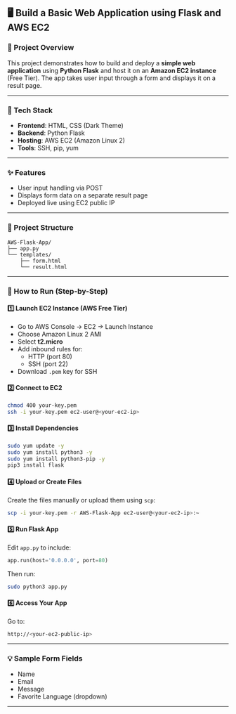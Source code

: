 ## 🖥️ Build a Basic Web Application using Flask and AWS EC2

### 📌 Project Overview

This project demonstrates how to build and deploy a **simple web application** using **Python Flask** and host it on an **Amazon EC2 instance** (Free Tier). The app takes user input through a form and displays it on a result page.

---

### 🧰 Tech Stack

- **Frontend**: HTML, CSS (Dark Theme)
- **Backend**: Python Flask
- **Hosting**: AWS EC2 (Amazon Linux 2)
- **Tools**: SSH, pip, yum

---

### ✨ Features

- User input handling via POST
- Displays form data on a separate result page
- Deployed live using EC2 public IP

---

### 📂 Project Structure

```
AWS-Flask-App/
├── app.py
└── templates/
    ├── form.html
    └── result.html
```

---

### 🚀 How to Run (Step-by-Step)

#### 1️⃣ Launch EC2 Instance (AWS Free Tier)
- Go to AWS Console → EC2 → Launch Instance
- Choose Amazon Linux 2 AMI
- Select **t2.micro**
- Add inbound rules for:
  - HTTP (port 80)
  - SSH (port 22)
- Download `.pem` key for SSH

#### 2️⃣ Connect to EC2

```bash
chmod 400 your-key.pem
ssh -i your-key.pem ec2-user@<your-ec2-ip>
```

#### 3️⃣ Install Dependencies

```bash
sudo yum update -y
sudo yum install python3 -y
sudo yum install python3-pip -y
pip3 install flask
```

#### 4️⃣ Upload or Create Files

Create the files manually or upload them using `scp`:

```bash
scp -i your-key.pem -r AWS-Flask-App ec2-user@<your-ec2-ip>:~
```

#### 5️⃣ Run Flask App

Edit `app.py` to include:

```python
app.run(host='0.0.0.0', port=80)
```

Then run:

```bash
sudo python3 app.py
```

#### 6️⃣ Access Your App

Go to:  
```bash
http://<your-ec2-public-ip>
```

---

### 💡 Sample Form Fields

- Name
- Email
- Message
- Favorite Language (dropdown)

---
